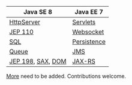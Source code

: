 Java SE 8  | Java EE 7
------------- | -------------
[HttpServer](http://docs.oracle.com/javase/8/docs/jre/api/net/httpserver/spec/com/sun/net/httpserver/HttpServer.html)  | [Servlets](https://docs.oracle.com/javaee/7/api/javax/servlet/package-summary.html)
[JEP 110](https://bugs.openjdk.java.net/browse/JDK-8042950)  | [Websocket](https://docs.oracle.com/javaee/7/api/javax/websocket/package-summary.html)
[SQL](https://docs.oracle.com/javase/8/docs/api/java/sql/package-summary.html)  | [Persistence](https://docs.oracle.com/javaee/7/api/javax/persistence/package-summary.html)
[Queue](https://docs.oracle.com/javase/8/docs/api/java/util/Queue.html)  | [JMS](https://docs.oracle.com/javaee/7/api/javax/jms/package-summary.html)
[JEP 198](http://openjdk.java.net/jeps/198), [SAX](https://docs.oracle.com/javase/8/docs/api/javax/xml/parsers/SAXParser.html), [DOM](https://docs.oracle.com/javase/8/docs/api/org/w3c/dom/package-summary.html) | [JAX-RS](http://docs.oracle.com/javaee/7/api/)
[More](https://en.wikipedia.org/wiki/Java_Platform,_Enterprise_Edition) need to be added. Contributions welcome.
